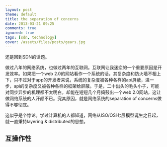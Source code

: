 ```yaml
---
layout: post
theme: default
title: the separation of concerns
date: 2013-03-21 09:25
comments: true
ignored: true
tags: [sdn, technology]
cover: /assets/files/posts/gears.jpg
---
```


还是回到SDN的话题。

做过八年的网络系统，也做过两年的互联网。互联网让我迷恋的一个重要原因是开发效率。如果把一个web 2.0的网站看作一个系统的话，其复杂度和防火墙不相上下，只不过对于app的开发者来说，系统的复杂度被各种各样的api屏蔽，进一步，api的复杂度又被各种各样的框架给屏蔽。于是，二十出头的毛头小子，可能对同步异步的机理都不太明白，却能在短短几个月捣鼓出一个web 2.0网站，这让做网络系统的人汗颜不已。究其原因，就是网络系统的separation of concerns做得不够彻底。

<!--more-->

这似乎是个悖论。学过计算机的人都知道，网络从ISO/OSI七层模型诞生之日起，就一直秉持layering & distributed的思想。

## 

## 互操作性

##






